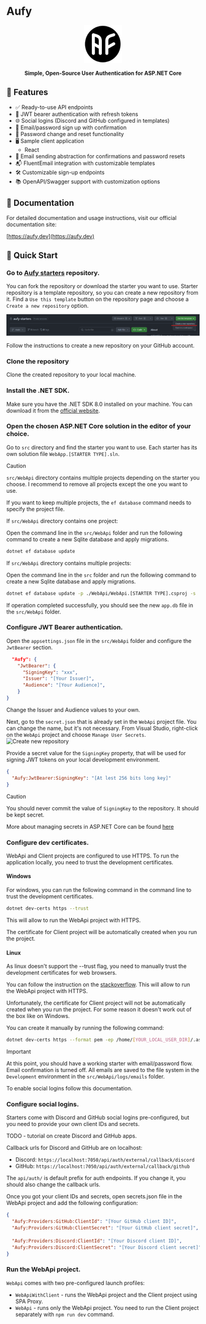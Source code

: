 # Aufy

<p align="center">
  <img src="icon.png" alt="Logo" width="100" height="100">
</p>


<p align="center">
  <strong>Simple, Open-Source User Authentication for ASP.NET Core</strong>
</p>

## 🚀 Features

- ✅ Ready-to-use API endpoints
- 🔐 JWT bearer authentication with refresh tokens
- 🌐 Social logins (Discord and GitHub configured in templates)
- 📧 Email/password sign up with confirmation
- 🔑 Password change and reset functionality
- 🖥️ Sample client application
  - React
- 📨 Email sending abstraction for confirmations and password resets
- 📬 FluentEmail integration with customizable templates
- 🛠️ Customizable sign-up endpoints
- 📚 OpenAPI/Swagger support with customization options

## 📖 Documentation

For detailed documentation and usage instructions, visit our official documentation site:

[https://aufy.dev](https://aufy.dev)

## 🚀 Quick Start

### Go to [Aufy starters](https://github.com/damianostre/aufy-starters) repository.

You can fork the repository or download the starter you want to use. Starter repository is a template repository, so you can create a new repository from it.
Find a `Use this template` button on the repository page and choose a `Create a new repository` option.

![Create new repository](/images/starters-1.png)

Follow the instructions to create a new repository on your GitHub account.

### Clone the repository

Clone the created repository to your local machine.

### Install the .NET SDK.

Make sure you have the .NET SDK 8.0 installed on your machine. You can download it from the [official website](https://dotnet.microsoft.com/download).

### Open the chosen ASP.NET Core solution in the editor of your choice.

Go to `src` directory and find the starter you want to use. Each starter has its own solution file `WebApp.[STARTER TYPE].sln`.

> [!CAUTION]
> `src/WebApi` directory contains multiple projects depending on the starter you choose.
> I recommend to remove all projects except the one you want to use.
>
> If you want to keep multiple projects, the `ef database` command needs to specify the project file.


If `src/WebApi` directory contains one project:

Open the command line in the `src/WebApi` folder and run the following command to create a new Sqlite database and apply migrations.

```bash
dotnet ef database update
```

If `src/WebApi` directory contains multiple projects:

Open the command line in the `src` folder and run the following command to create a new Sqlite database and apply migrations.

```bash
dotnet ef database update -p ./WebApi/WebApi.[STARTER TYPE].csproj -s ./WebApi/WebApi.[STARTER TYPE].csproj
```

If operation completed successfully, you should see the new `app.db`  file in the `src/WebApi` folder.

### Configure JWT Bearer authentication.

Open the `appsettings.json` file in the `src/WebApi` folder and configure the `JwtBearer` section.

```json title="appsettings.json"
  "Aufy": {
    "JwtBearer": {
      "SigningKey": "xxx",
      "Issuer": "[Your Issuer]",
      "Audience": "[Your Audience]",
    }
}
```
Change the Issuer and Audience values to your own.

Next, go to the `secret.json` that is already set in the `WebApi` project file. You can change the name, but it's not necessary.
From Visual Studio, right-click on the `WebApi` project and choose `Manage User Secrets`.
![Create new repository](./../../../assets/starters-4.png)

Provide a secret value for the `SigningKey` property, that will be used for signing JWT tokens on your local development environment.
```json title="secret.json
{
  "Aufy:JwtBearer:SigningKey": "[At lest 256 bits long key]"
}
```


> [!CAUTION]
> You should never commit the value of `SigningKey` to the repository. It should be kept secret.

More about managing secrets in ASP.NET Core can be found
[here](https://learn.microsoft.com/en-gb/aspnet/core/security/app-secrets?view=aspnetcore-8.0&tabs=windows)

### Configure dev certificates.

WebApi and Client projects are configured to use HTTPS. To run the application locally, you need to trust the development certificates.

#### Windows

For windows, you can run the following command in the command line to trust the development certificates.

```bash
dotnet dev-certs https --trust
```

This will allow to run the WebApi project with HTTPS.

The certificate for Client project will be automatically created when you run the project.

#### Linux

As linux doesn't support the --trust flag, you need to manually trust the development certificates for web browsers.

You can follow the instruction on the
[stackoverflow](https://stackoverflow.com/questions/72226270/valid-https-certificate-for-dotnet-development-on-localhost-ubuntu).
This will allow to run the WebApi project with HTTPS.

Unfortunately, the certificate for Client project will not be automatically created when you run the project.
For some reason it doesn't work out of the box like on Windows.

You can create it manually by running the following command:
    
```bash
dotnet dev-certs https --format pem -ep /home/[YOUR_LOCAL_USER_DIR]/.aspnet/https/aufy.client.pem --no-password
```


> [!IMPORTANT]
> At this point, you should have a working starter with email/password flow.
>Email confirmation is turned off. All emails are saved to the file system in the `Development` environment in the `src/WebApi/logs/emails` folder.
> 
> To enable social logins follow this documentation.

### Configure social logins.

Starters come with Discord and GitHub social logins pre-configured, but you need to provide your own client IDs and secrets.

TODO - tutorial on create Discord and GitHub apps.

Callback urls for Discord and GitHub are on localhost:
- Discord: `https://localhost:7050/api/auth/external/callback/discord`
- GitHub: `https://localhost:7050/api/auth/external/callback/github`

The `api/auth/` is default prefix for auth endpoints. If you change it, you should also change the callback urls.

Once you got your client IDs and secrets, open secrets.json file in the WebApi project and add the following configuration:

```json title="secret.json"
{
  "Aufy:Providers:GitHub:ClientId": "[Your GitHub client ID]",
  "Aufy:Providers:GitHub:ClientSecret": "[Your GitHub client secret]",
  
  "Aufy:Providers:Discord:ClientId": "[Your Discord client ID]",
  "Aufy:Providers:Discord:ClientSecret": "[Your Discord client secret]"
} 
```

### Run the WebApi project.

`WebApi` comes with two pre-configured launch profiles: 

* `WebApiWithClient` - runs the WebApi project and the Client project using SPA Proxy.
* `WebApi` - runs only the WebApi project. You need to run the Client project separately with `npm run dev` command.
